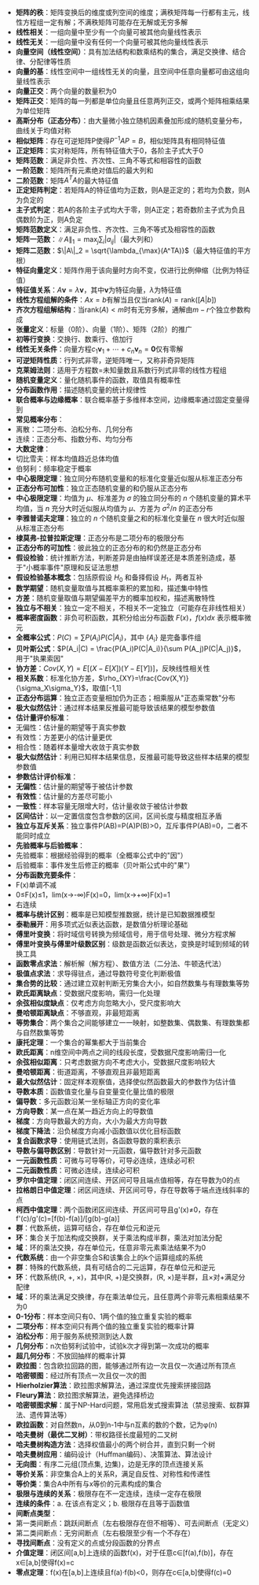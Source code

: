 - **矩阵的秩**：矩阵变换后的维度或列空间的维度；满秩矩阵每一行都有主元，线性方程组一定有解；不满秩矩阵可能存在无解或无穷多解
- **线性相关**：一组向量中至少有一个向量可被其他向量线性表示
- **线性无关**：一组向量中没有任何一个向量可被其他向量线性表示
- **向量空间（线性空间）**：具有加法结构和数乘结构的集合，满足交换律、结合律、分配律等性质
- **向量的基**：线性空间中一组线性无关的向量，且空间中任意向量都可由这组向量线性表示
- **向量正交**：两个向量的数量积为0
- **矩阵正交**：矩阵的每一列都是单位向量且任意两列正交，或两个矩阵相乘结果为单位矩阵
- **高斯分布（正态分布）**：由大量微小独立随机因素叠加形成的随机变量分布，曲线关于均值对称
- **相似矩阵**：存在可逆矩阵P使得$P^{-1}AP = B$，相似矩阵具有相同特征值
- **正定矩阵**：实对称矩阵，所有特征值大于0，各阶主子式大于0
- **矩阵范数**：满足非负性、齐次性、三角不等式和相容性的函数
- **一阶范数**：矩阵所有元素绝对值后的最大列和
- **二阶范数**：矩阵$A^TA$的最大特征值
- **正定矩阵判定**：若矩阵A的特征值均为正数，则A是正定的；若均为负数，则A为负定的
- **主子式判定**：若A的各阶主子式均大于零，则A正定；若奇数阶主子式为负且偶数阶为正，则A负定
- **矩阵范数定义**：满足非负性、齐次性、三角不等式及相容性的函数
- **矩阵一范数**：$\|A\|_1 = \max_j \sum_{i} |a_{ij}|$（最大列和）
- **矩阵二范数**：$\|A\|_2 = \sqrt{\lambda_{\max}(A^TA)}$（最大特征值的平方根）
- **特征向量定义**：矩阵作用于该向量时方向不变，仅进行比例伸缩（比例为特征值）
- **特征值关系**：$A\mathbf{v} = \lambda\mathbf{v}$，其中$\mathbf{v}$为特征向量，$\lambda$为特征值
- **线性方程组解的条件**：$Ax=b$有解当且仅当$\text{rank}(A) = \text{rank}([A|b])$
- **齐次方程组解结构**：当$\text{rank}(A) < m$时有无穷多解，通解由$m-r$个独立参数构成
- **张量定义**：标量（0阶）、向量（1阶）、矩阵（2阶）的推广
- **初等行变换**：交换行、数乘行、倍加行
- **线性无关条件**：向量方程$c_1\mathbf{v}_1 + \cdots + c_n\mathbf{v}_n = \mathbf{0}$仅有零解
- **可逆矩阵性质**：行列式非零，逆矩阵唯一，又称非奇异矩阵
- **克莱姆法则**：适用于方程数=未知量数且系数行列式非零的线性方程组
- **随机变量定义**：量化随机事件的函数，取值具有概率性
- **分布函数作用**：描述随机变量的统计规律性
- **联合概率与边缘概率**：联合概率基于多维样本空间，边缘概率通过固定变量得到
- **常见概率分布**：
- 离散：二项分布、泊松分布、几何分布
- 连续：正态分布、指数分布、均匀分布
- **大数定律**：
- 切比雪夫：样本均值趋近总体均值
- 伯努利：频率稳定于概率
- **中心极限定理**：独立同分布随机变量和的标准化变量近似服从标准正态分布
- **正态分布可加性**：独立正态随机变量的和仍服从正态分布
- **中心极限定理**：均值为 $\mu$、标准差为 $\sigma$ 的独立同分布的 $n$ 个随机变量的算术平均值，当 $n$ 充分大时近似服从均值为 $\mu$、方差为 $\sigma^2/n$ 的正态分布
- **李雅普诺夫定理**：独立的 $n$ 个随机变量之和的标准化变量在 $n$ 很大时近似服从标准正态分布
- **棣莫弗-拉普拉斯定理**：正态分布是二项分布的极限分布
- **正态分布的可加性**：彼此独立的正态分布的和仍然是正态分布
- **假设检验**：统计推断方法，判断差异是由抽样误差还是本质差别造成，基于"小概率事件"原理和反证法思想
- **假设检验基本概念**：包括原假设 $H_0$ 和备择假设 $H_1$，两者互补
- **数学期望**：随机变量取值与其概率乘积的累加和，描述集中特性
- **方差**：随机变量取值与期望偏差平方的概率加权和，描述离散特性
- **独立与不相关**：独立一定不相关，不相关不一定独立（可能存在非线性相关）
- **概率密度函数**：非负可积函数，其积分给出分布函数 $F(x)$，$f(x)dx$ 表示概率微元
- **全概率公式**：$P(C) = \sum P(A_i)P(C|A_i)$，其中 $\{A_i\}$ 是完备事件组
- **贝叶斯公式**：$P(A_i|C) = \frac{P(A_i)P(C|A_i)}{\sum P(A_j)P(C|A_j)}$，用于"执果索因"
- **协方差**：$Cov(X,Y)=E[(X-E[X])(Y-E[Y])]$，反映线性相关性
- **相关系数**：标准化协方差，$\rho_{XY}=\frac{Cov(X,Y)}{\sigma_X\sigma_Y}$，取值[-1,1]
- **正态分布运算**：独立正态变量相加仍为正态；相乘服从"正态乘常数"分布
- **极大似然估计**：通过样本结果反推最可能导致该结果的模型参数值
- **估计量评价标准**：
- 无偏性：估计量的期望等于真实参数
- 有效性：方差更小的估计量更优
- 相合性：随着样本量增大收敛于真实参数
- **极大似然估计**：利用已知样本结果信息，反推最可能导致这些样本结果的模型参数值
- **参数估计评价标准**：
- **无偏性**：估计量的期望等于被估计参数
- **有效性**：估计量的方差尽可能小
- **一致性**：样本容量无限增大时，估计量收敛于被估计参数
- **区间估计**：以一定置信度包含参数的区间，区间长度与精度相互矛盾
- **独立与互斥关系**：独立事件P(AB)=P(A)P(B)>0，互斥事件P(AB)=0，二者不能同时成立
- **先验概率与后验概率**：
- 先验概率：根据经验得到的概率（全概率公式中的"因"）
- 后验概率：事件发生后修正的概率（贝叶斯公式中的"果"）
- **分布函数充要条件**：
- F(x)单调不减
- 0≤F(x)≤1，lim(x→-∞)F(x)=0，lim(x→+∞)F(x)=1
- 右连续
- **概率与统计区别**：概率是已知模型推数据，统计是已知数据推模型
- **泰勒展开**：用多项式近似表达函数，是数值分析理论基础
- **傅里叶变换**：将时域信号转换为频域信号，用于信号处理、微分方程求解
- **傅里叶变换与傅里叶级数区别**：级数是函数近似表达，变换是时域到频域的转换工具
- **函数零点求法**：解析解（解方程）、数值方法（二分法、牛顿迭代法）
- **极值点求法**：求导得驻点，通过导数符号变化判断极值
- **集合势的比较**：通过建立双射判断无穷集合大小，如自然数集与有理数集等势
- **欧氏距离缺点**：受数据尺度影响，需归一化处理
- **余弦相似度缺点**：仅考虑方向忽略大小，受尺度影响大
- **曼哈顿距离缺点**：不够直观，非最短距离
- **等势集合**：两个集合之间能够建立一一映射，如整数集、偶数集、有理数集都与自然数集等势
- **康托定理**：一个集合的幂集都大于当前集合
- **欧氏距离**：n维空间中两点之间的线段长度，受数据尺度影响需归一化
- **余弦相似距离**：只考虑数据方向不考虑大小，受数据尺度影响较大
- **曼哈顿距离**：街道距离，不够直观且非最短距离
- **最大似然估计**：固定样本观察值，选择使似然函数最大的参数作为估计值
- **导数本质**：函数值变化量与自变量变化量比值的极限
- **偏导数**：多元函数沿某一坐标轴正方向的变化率
- **方向导数**：某一点在某一趋近方向上的导数值
- **梯度**：方向导数最大的方向，大小为最大方向导数
- **梯度下降法**：沿负梯度方向减小函数值以优化目标函数
- **复合函数求导**：使用链式法则，各函数导数的乘积表示
- **导数与偏导数区别**：导数针对一元函数，偏导数针对多元函数
- **一元函数性质**：可微与可导等价，可导必连续，连续必可积
- **二元函数性质**：可微必连续，连续必可积
- **罗尔中值定理**：闭区间连续、开区间可导且端点值相等，存在导数为0的点
- **拉格朗日中值定理**：闭区间连续、开区间可导，存在导数等于端点连线斜率的点
- **柯西中值定理**：两个函数闭区间连续、开区间可导且g'(x)≠0，存在f'(c)/g'(c)=[f(b)-f(a)]/[g(b)-g(a)]
- **群**：代数系统，运算可结合，存在单位元和逆元
- **环**：集合关于加法构成交换群，关于乘法构成半群，乘法对加法分配
- **域**：环的乘法交换，存在单位元，任意非零元素乘法结果不为0
- **代数系统**：由一个非空集合S和该集合上的k个运算组成的系统
- **群**：特殊的代数系统，具有可结合的二元运算，存在单位元和逆元
- **环**：代数系统(R, +, ×)，其中(R, +)是交换群，(R, ×)是半群，且×对+满足分配律
- **域**：环的乘法满足交换律，存在乘法单位元，且任意两个非零元素相乘结果不为0
- **0-1分布**：样本空间只有0、1两个值的独立重复实验的概率
- **二项分布**：样本空间只有两个值的独立重复实验的概率计算
- **泊松分布**：用于服务系统预测到达人数
- **几何分布**：n次伯努利试验中，试验k次才得到第一次成功的概率
- **超几何分布**：不放回抽样的概率计算
- **欧拉图**：包含欧拉回路的图，能够通过所有边一次且仅一次通过所有顶点
- **哈密顿图**：经过所有顶点一次且仅一次的图
- **Hierholzier算法**：欧拉图求解算法，通过深度优先搜索拼接回路
- **Fleury算法**：欧拉图求解算法，避免选择桥边
- **哈密顿图求解**：属于NP-Hard问题，常用启发式搜索算法（禁忌搜索、蚁群算法、遗传算法等）
- **欧拉函数**：对自然数n，从0到n-1中与n互素的数的个数，记为φ(n)
- **哈夫曼树（最优二叉树）**：带权路径长度最短的二叉树
- **哈夫曼树构造方法**：选择权值最小的两个树合并，直到只剩一个树
- **哈夫曼树应用**：编码设计（Huffman编码）、决策算法、算法设计
- **无向图**：有序二元组(顶点集, 边集)，边是无序的顶点连接关系
- **等价关系**：非空集合A上的关系R，满足自反性、对称性和传递性
- **等价类**：集合A中所有与x等价的元素构成的集合
- **极限与连续的关系**：极限存在不一定连续，连续一定存在极限
- **连续的条件**：a. 在该点有定义；b. 极限存在且等于函数值
- **间断点类型**：
- 第一类间断点：跳跃间断点（左右极限存在但不相等）、可去间断点（无定义）
- 第二类间断点：无穷间断点（左右极限至少有一个不存在）
- **寻找间断点**：没有定义的点或分段函数的分界点
- **介值定理**：闭区间[a,b]上连续的函数f(x)，对于任意c∈[f(a),f(b)]，存在x∈[a,b]使得f(x)=c
- **零点定理**：f(x)在[a,b]上连续且f(a)·f(b)<0，则存在c∈[a,b]使得f(c)=0
